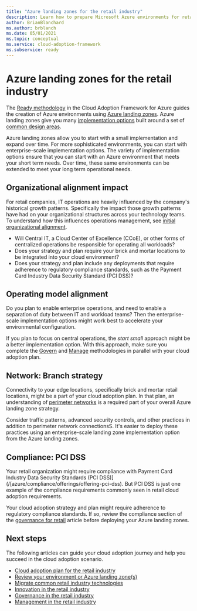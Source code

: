 ```yaml
---
title: "Azure landing zones for the retail industry"
description: Learn how to prepare Microsoft Azure environments for retail industry cloud adoption using Azure landing zones. 
author: BrianBlanchard
ms.author: brblanch
ms.date: 05/01/2021
ms.topic: conceptual
ms.service: cloud-adoption-framework
ms.subservice: ready
---
```


# Azure landing zones for the retail industry

The [Ready methodology](../../ready/index.md) in the Cloud Adoption Framework for Azure guides the creation of Azure environments using [Azure landing zones](../../ready/landing-zone/index.md). Azure landing zones give you many [implementation options](../../ready/landing-zone/implementation-options.md) built around a set of [common design areas](../../ready/landing-zone/design-areas.md).

Azure landing zones allow you to start with a small implementation and expand over time. For more sophisticated environments, you can start with enterprise-scale implementation options. The variety of implementation options ensure that you can start with an Azure environment that meets your short term needs. Over time, these same environments can be extended to meet your long term operational needs.

## Organizational alignment impact

For retail companies, IT operations are heavily influenced by the company's historical growth patterns. Specifically the impact those growth patterns have had on your organizational structures across your technology teams. To understand how this influences operations management, see [initial organizational alignment](./organize.md#common-growth-patterns-for-retailers).

- Will Central IT, a Cloud Center of Excellence (CCoE), or other forms of centralized operations be responsible for operating all workloads?
- Does your strategy and plan require your brick and mortar locations to be integrated into your cloud environment?
- Does your strategy and plan include any deployments that require adherence to regulatory compliance standards, such as the Payment Card Industry Data Security Standard (PCI DSS)?

## Operating model alignment

Do you plan to enable enterprise operations, and need to enable a separation of duty between IT and workload teams? Then the enterprise-scale implementation options might work best to accelerate your environmental configuration.

If you plan to focus on central operations, the *start small* approach might be a better implementation option. With this approach, make sure you complete the [Govern](./govern.md) and [Manage](./manage.md) methodologies in parallel with your cloud adoption plan.

## Network: Branch strategy

Connectivity to your edge locations, specifically brick and mortar retail locations, might be a part of your cloud adoption plan. In that plan, an understanding of [perimeter networks](/azure/cloud-adoption-framework/ready/azure-best-practices/perimeter-networks) is a required part of your overall Azure landing zone strategy.

Consider traffic patterns, advanced security controls, and other practices in addition to perimeter network connectionsS. It's easier to deploy these practices using an enterprise-scale landing zone implementation option from the Azure landing zones.

## Compliance: PCI DSS

Your retail organization might require compliance with Payment Card Industry Data Security Standards (PCI DSS)](/[azure/compliance/offerings/offering-pci-dss). But PCI DSS is just one example of the compliance requirements commonly seen in retail cloud adoption requirements.

Your cloud adoption strategy and plan might require adherence to regulatory compliance standards. If so, review the compliance section of the [governance for retail](./govern.md) article before deploying your Azure landing zones.

## Next steps

The following articles can guide your cloud adoption journey and help you succeed in the cloud adoption scenario.

- [Cloud adoption plan for the retail industry](./plan.md)
- [Review your environment or Azure landing zone(s)](./ready.md)
- [Migrate common retail industry technologies](./migrate.md)
- [Innovation in the retail industry](./innovate.md)
- [Governance in the retail industry](./govern.md)
- [Management in the retail industry](./manage.md)
